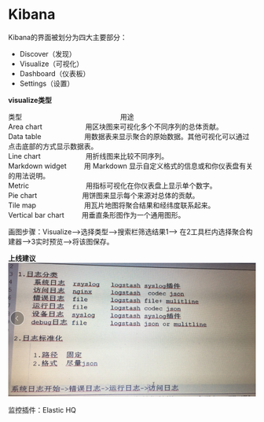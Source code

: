 # Kibana

Kibana的界面被划分为四大主要部分：

* Discover（发现）
* Visualize（可视化）
* Dashboard（仪表板）
* Settings（设置）

**visualize类型**

类型 　　　　　　　　　　　　　　用途  
Area chart 　　　　　　用区块图来可视化多个不同序列的总体贡献。  
Data table 　　　　　　用数据表来显示聚合的原始数据。其他可视化可以通过点击底部的方式显示数据表。  
Line chart 　　　　　　 用折线图来比较不同序列。  
Markdown widget 　　 用 Markdown 显示自定义格式的信息或和你仪表盘有关的用法说明。  
Metric 　　　　　　　　用指标可视化在你仪表盘上显示单个数字。  
Pie chart 　　　　　　  用饼图来显示每个来源对总体的贡献。  
Tile map　　　　　　　用瓦片地图将聚合结果和经纬度联系起来。  
Vertical bar chart 　　 用垂直条形图作为一个通用图形。

画图步骤：Visualize--&gt;选择类型--&gt;搜索栏筛选结果1--&gt; 在2工具栏内选择聚合构建器--&gt;3实时预览--&gt;将该图保存。

**上线建议**![](/assets/elk上线.png)

监控插件：Elastic HQ

